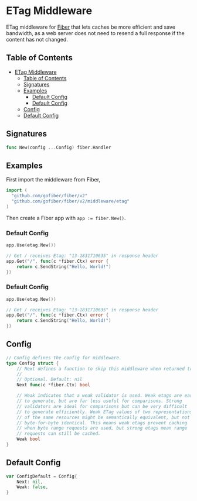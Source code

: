 # ETag Middleware

ETag middleware for [Fiber](https://github.com/gofiber/fiber) that lets caches be more efficient and save bandwidth, as a web server does not need to resend a full response if the content has not changed.

## Table of Contents

- [ETag Middleware](#etag-middleware)
	- [Table of Contents](#table-of-contents)
	- [Signatures](#signatures)
	- [Examples](#examples)
		- [Default Config](#default-config)
		- [Default Config](#default-config-1)
	- [Config](#config)
	- [Default Config](#default-config-2)

## Signatures

```go
func New(config ...Config) fiber.Handler
```

## Examples

First import the middleware from Fiber,

```go
import (
  "github.com/gofiber/fiber/v2"
  "github.com/gofiber/fiber/v2/middleware/etag"
)
```

Then create a Fiber app with `app := fiber.New()`.

### Default Config

```go
app.Use(etag.New())

// Get / receives Etag: "13-1831710635" in response header
app.Get("/", func(c *fiber.Ctx) error {
	return c.SendString("Hello, World!")
})
```

### Default Config

```go
app.Use(etag.New())

// Get / receives Etag: "13-1831710635" in response header
app.Get("/", func(c *fiber.Ctx) error {
	return c.SendString("Hello, World!")
})
```

## Config

```go
// Config defines the config for middleware.
type Config struct {
	// Next defines a function to skip this middleware when returned true.
	//
	// Optional. Default: nil
	Next func(c *fiber.Ctx) bool

	// Weak indicates that a weak validator is used. Weak etags are easy
	// to generate, but are far less useful for comparisons. Strong
	// validators are ideal for comparisons but can be very difficult
	// to generate efficiently. Weak ETag values of two representations
	// of the same resources might be semantically equivalent, but not
	// byte-for-byte identical. This means weak etags prevent caching
	// when byte range requests are used, but strong etags mean range
	// requests can still be cached.
	Weak bool
}
```

## Default Config

```go
var ConfigDefault = Config{
	Next: nil,
	Weak: false,
}
```
